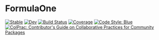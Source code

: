 # FormulaOne

[![Stable](https://img.shields.io/badge/docs-stable-blue.svg)](https://gjunqueira-sys.github.io/FormulaOne.jl/stable)
[![Dev](https://img.shields.io/badge/docs-dev-blue.svg)](https://gjunqueira-sys.github.io/FormulaOne.jl/dev)
[![Build Status](https://github.com/gjunqueira-sys/FormulaOne.jl/actions/workflows/CI.yml/badge.svg?branch=master)](https://github.com/gjunqueira-sys/FormulaOne.jl/actions/workflows/CI.yml?query=branch%3Amaster)
[![Coverage](https://codecov.io/gh/gjunqueira-sys/FormulaOne.jl/branch/master/graph/badge.svg)](https://codecov.io/gh/gjunqueira-sys/FormulaOne.jl)
[![Code Style: Blue](https://img.shields.io/badge/code%20style-blue-4495d1.svg)](https://github.com/invenia/BlueStyle)
[![ColPrac: Contributor's Guide on Collaborative Practices for Community Packages](https://img.shields.io/badge/ColPrac-Contributor's%20Guide-blueviolet)](https://github.com/SciML/ColPrac)
